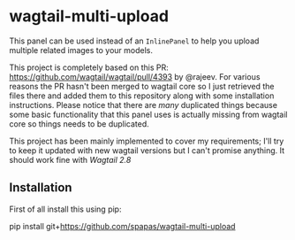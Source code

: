 # wagtail-multi-upload

This panel can be used instead of an `InlinePanel` to help you upload multiple related images to your models. 

This project is completely based on this PR: https://github.com/wagtail/wagtail/pull/4393 by @rajeev. For various reasons the PR hasn't been merged to wagtail core so
I just retrieved the files there and added them to this repository along with some installation instructions. Please notice that there are *many* duplicated things
because some basic functionality that this panel uses is actually missing from wagtail core so things needs to be duplicated.

This project has been mainly implemented to cover my requirements; I'll try to keep it updated with new wagtail versions but I can't promise anything. It should
work fine with *Wagtail 2.8*

Installation
------------

First of all install this using pip:

pip install git+https://github.com/spapas/wagtail-multi-upload